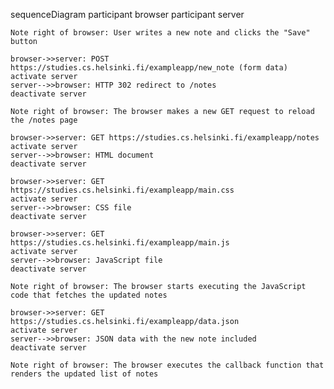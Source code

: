 sequenceDiagram
    participant browser
    participant server

    Note right of browser: User writes a new note and clicks the "Save" button

    browser->>server: POST https://studies.cs.helsinki.fi/exampleapp/new_note (form data)
    activate server
    server-->>browser: HTTP 302 redirect to /notes
    deactivate server

    Note right of browser: The browser makes a new GET request to reload the /notes page

    browser->>server: GET https://studies.cs.helsinki.fi/exampleapp/notes
    activate server
    server-->>browser: HTML document
    deactivate server

    browser->>server: GET https://studies.cs.helsinki.fi/exampleapp/main.css
    activate server
    server-->>browser: CSS file
    deactivate server

    browser->>server: GET https://studies.cs.helsinki.fi/exampleapp/main.js
    activate server
    server-->>browser: JavaScript file
    deactivate server

    Note right of browser: The browser starts executing the JavaScript code that fetches the updated notes

    browser->>server: GET https://studies.cs.helsinki.fi/exampleapp/data.json
    activate server
    server-->>browser: JSON data with the new note included
    deactivate server

    Note right of browser: The browser executes the callback function that renders the updated list of notes
